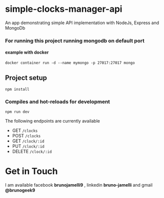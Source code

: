# simple-clocks-manager-api
An app demonstrating simple API implementation with NodeJs, Express and MongoDb

### For running this project running mongodb on default port
#### example with docker
```
docker container run -d --name mymongo -p 27017:27017 mongo
```

## Project setup
```
npm install
```

### Compiles and hot-reloads for development
```
npm run dev
```

The following endpoints are currently available
* GET `/clocks`
* POST `/clocks`
* GET `/clock/:id`
* PUT `/clock/:id`
* DELETE `/clock/:id`

Get in Touch
===============

I am available facebook **brunojamelli9** , linkedin **bruno-jamelli** and gmail **@brunogeek9**